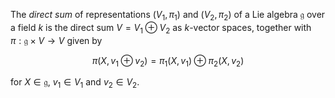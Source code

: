 The *direct sum* of representations $(V_1, \pi_1)$ and $(V_2, \pi_2)$ of a Lie algebra $\mathfrak{g}$ over a field $k$ is the direct sum $V = V_1 \oplus V_2$ as $k$-vector spaces, together with $\pi: \mathfrak{g} \times V \to V$ given by

$$
\pi(X, v_1 \oplus v_2) = \pi_1(X, v_1) \oplus \pi_2(X, v_2)
$$

for $X \in \mathfrak{g}$, $v_1 \in V_1$ and $v_2 \in V_2$.
